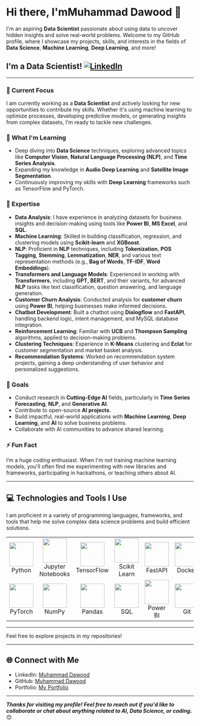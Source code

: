 <!---
Muhammad Dawood/Muhammad Dawood is a ✨ special ✨ repository because its `README.md` (this file) appears on your GitHub profile.
You can click the Preview link to take a look at your changes.
--->

# Hi there, I'mMuhammad Dawood 👋
  
I'm an aspiring **Data Scientist** passionate about using data to uncover hidden insights and solve real-world problems. Welcome to my GitHub profile, where I showcase my projects, skills, and interests in the fields of **Data Science**, **Machine Learning**, **Deep Learning**, and more! 

## I'm a Data Scientist! [![LinkedIn](https://img.shields.io/badge/linkedin-%230077B5.svg?style=for-the-badge&logo=linkedin&logoColor=white)](https://www.linkedin.com/in/muhammaddawood361510306/)
    
---

### 🔭 Current Focus
I am currently working as a **Data Scientist** and actively looking for new opportunities to contribute my skills. Whether it's using machine learning to optimize processes, developing predictive models, or generating insights from complex datasets, I'm ready to tackle new challenges. 

### 🌱 What I'm Learning
- Deep diving into **Data Science** techniques, exploring advanced topics like **Computer Vision**, **Natural Language Processing (NLP)**, and **Time Series Analysis**.
- Expanding my knowledge in **Audio Deep Learning** and **Satellite Image Segmentation**.
- Continuously improving my skills with **Deep Learning** frameworks such as TensorFlow and PyTorch.

### 🧠 Expertise
- **Data Analysis**: I have experience in analyzing datasets for business insights and decision-making using tools like **Power BI**, **MS Excel**, and **SQL**.
- **Machine Learning**: Skilled in building classification, regression, and clustering models using **Scikit-learn** and **XGBoost**.
- **NLP**: Proficient in **NLP** techniques, including **Tokenization**, **POS Tagging**, **Stemming**, **Lemmatization**, **NER**, and various text representation methods (e.g., **Bag of Words**, **TF-IDF**, **Word Embeddings**).
- **Transformers and Language Models**: Experienced in working with **Transformers**, including **GPT**, **BERT**, and their variants, for advanced **NLP** tasks like text classification, question answering, and language generation.
- **Customer Churn Analysis**: Conducted analysis for **customer churn** using **Power BI**, helping businesses make informed decisions.
- **Chatbot Development**: Built a chatbot using **Dialogflow** and **FastAPI**, handling backend logic, intent management, and MySQL database integration.
- **Reinforcement Learning**: Familiar with **UCB** and **Thompson Sampling** algorithms, applied to decision-making problems.
- **Clustering Techniques**: Experience in **K-Means** clustering and **Eclat** for customer segmentation and market basket analysis.
- **Recommendation Systems**: Worked on recommendation system projects, gaining a deep understanding of user behavior and personalized suggestions.

### 🥅 Goals
- Conduct research in **Cutting-Edge AI** fields, particularly in **Time Series Forecasting**, **NLP**, and **Generative AI**.
- Contribute to open-source **AI projects**.
- Build impactful, real-world applications with **Machine Learning**, **Deep Learning**, and **AI** to solve business problems.
- Collaborate with AI communities to advance shared learning.

### ⚡ Fun Fact
I’m a huge coding enthusiast. When I'm not training machine learning models, you'll often find me experimenting with new libraries and frameworks, participating in hackathons, or teaching others about AI.

---

## 💻 Technologies and Tools I Use

I am proficient in a variety of programming languages, frameworks, and tools that help me solve complex data science problems and build efficient solutions.

<div align="center">
    <table align="center">
        <tr>
            <td align="center" width="140" height="112.43">
                <img src="/assests/python.png" width="65px"/>
                <br /> Python
            </td>
            <td align="center" width="140" height="112.43">
                <img src="/assests/Jupyter.png" width="65px"/>
                <br /> Jupyter Notebooks
            </td>
            <td align="center" width="140" height="112.43">
                <img src="/assests/tensorflow.png" width="65px"/>
                <br /> TensorFlow
            </td>
            <td align="center" width="140" height="112.43">
                <img src="/assests/scikitlearn.png" width="65px"/>
                <br /> Scikit Learn
            </td>
            <td align="center" width="140" height="112.43">
                <img src="/assests/fastapi.png" width="65px"/>
                <br /> FastAPI
            </td>
            <td align="center" width="140" height="112.43">
                <img src="/assests/docker.png" width="65px"/>
                <br /> Docker
            </td>
        </tr>
        <tr>
            <td align="center" width="140" height="112.43">
                <img src="/assests/pytorch.png" width="65px"/>
                <br /> PyTorch
            </td>
            <td align="center" width="140" height="112.43">
                <img src="/assests/numpy.png" width="65px"/>
                <br /> NumPy
            </td>
            <td align="center" width="140" height="112.43">
                <img src="/assests/pandas.png" width="65px"/>
                <br /> Pandas
            </td>
            <td align="center" width="140" height="112.43">
                <img src="/assests/sql.png" width="65px"/>
                <br /> SQL
            </td>
            <td align="center" width="140" height="112.43">
                <img src="/assests/power bi.png" width="65px"/>
                <br /> Power BI
            </td>
            <td align="center" width="140" height="112.43">
                <img src="/assests/git.png" width="65px"/>
                <br /> Git
            </td>
        </tr>
    </table>
</div>

---

Feel free to explore projects in my repositories!

---

## 🌐 Connect with Me
- LinkedIn: [Muhammad Dawood](https://www.linkedin.com/in/muhammaddawood361510306/)
- GitHub: [Muhammad Dawood](https://github.com/muhammadmoria)
- Portfolio: [My Portfolio](https://muhammadmoria.github.io/portfolio-new/)

---

***Thanks for visiting my profile! Feel free to reach out if you'd like to collaborate or chat about anything related to AI, Data Science, or coding.*** 😊
